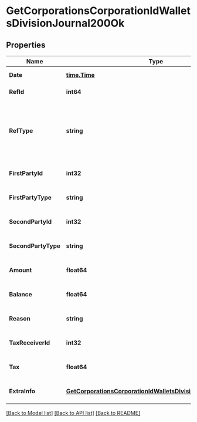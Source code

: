 # GetCorporationsCorporationIdWalletsDivisionJournal200Ok

## Properties
Name | Type | Description | Notes
------------ | ------------- | ------------- | -------------
**Date** | [**time.Time**](time.Time.md) | Date and time of transaction | [default to null]
**RefId** | **int64** | Unique journal reference ID | [default to null]
**RefType** | **string** | Transaction type, different type of transaction will populate different fields in &#x60;extra_info&#x60; Note: If you have an existing XML API application that is using ref_types, you will need to know which string ESI ref_type maps to which integer. You can use the following gist to see string-&gt;int mappings: https://gist.github.com/ccp-zoetrope/c03db66d90c2148724c06171bc52e0ec | [default to null]
**FirstPartyId** | **int32** | first_party_id integer | [optional] [default to null]
**FirstPartyType** | **string** | first_party_type string | [optional] [default to null]
**SecondPartyId** | **int32** | second_party_id integer | [optional] [default to null]
**SecondPartyType** | **string** | second_party_type string | [optional] [default to null]
**Amount** | **float64** | Transaction amount. Positive when value transferred to the first party. Negative otherwise | [optional] [default to null]
**Balance** | **float64** | Wallet balance after transaction occurred | [optional] [default to null]
**Reason** | **string** | reason string | [optional] [default to null]
**TaxReceiverId** | **int32** | the corporation ID receiving any tax paid | [optional] [default to null]
**Tax** | **float64** | Tax amount received for tax related transactions | [optional] [default to null]
**ExtraInfo** | [**GetCorporationsCorporationIdWalletsDivisionJournalExtraInfo**](get_corporations_corporation_id_wallets_division_journal_extra_info.md) |  | [optional] [default to null]

[[Back to Model list]](../README.md#documentation-for-models) [[Back to API list]](../README.md#documentation-for-api-endpoints) [[Back to README]](../README.md)


